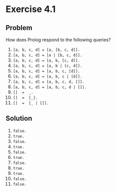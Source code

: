 # Exercise 4.1

## Problem

How does Prolog respond to the following queries?

1. `[a, b, c, d] = [a, [b, c, d]].`
2. `[a, b, c, d] = [a | [b, c, d]].`
3. `[a, b, c, d] = [a, b, [c, d]].`
4. `[a, b, c, d] = [a, b | [c, d]].`
5. `[a, b, c, d] = [a, b, c, [d]].`
6. `[a, b, c, d] = [a, b, c | [d]].`
7. `[a, b, c, d] = [a, b, c, d, []].`
8. `[a, b, c, d] = [a, b, c, d | []].`
9. `[]  =  _.`
10. `[]  =  [_].`
11. `[]  =  [_ | []].`

## Solution

1. `false.`
2. `true.`
3. `false.`
4. `true.`
5. `false.`
6. `true.`
7. `false.`
8. `true.`
9. `true.`
10. `false.`
11. `false.`
